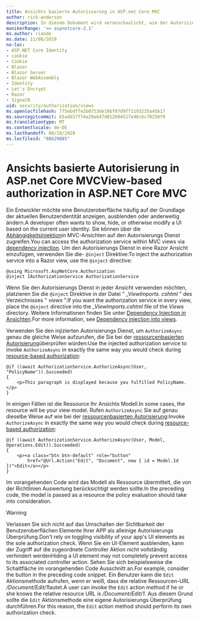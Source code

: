 ```yaml
---
title: Ansichts basierte Autorisierung in ASP.net Core MVC
author: rick-anderson
description: In diesem Dokument wird veranschaulicht, wie der Autorisierungs Dienst in einer ASP.net Core Ansicht eingefügt und verwendet wird Razor .
monikerRange: '>= aspnetcore-2.1'
ms.author: riande
ms.date: 11/08/2019
no-loc:
- ASP.NET Core Identity
- cookie
- Cookie
- Blazor
- Blazor Server
- Blazor WebAssembly
- Identity
- Let's Encrypt
- Razor
- SignalR
uid: security/authorization/views
ms.openlocfilehash: 775ebdffe2b0753de18bf07d9ff1193235a45b17
ms.sourcegitcommit: 65add17f74a29a647d812b04517e46cbc78258f9
ms.translationtype: MT
ms.contentlocale: de-DE
ms.lasthandoff: 08/19/2020
ms.locfileid: "88629885"
---
```

# <a name="view-based-authorization-in-aspnet-core-mvc"></a><span data-ttu-id="8a235-103">Ansichts basierte Autorisierung in ASP.net Core MVC</span><span class="sxs-lookup"><span data-stu-id="8a235-103">View-based authorization in ASP.NET Core MVC</span></span>

<span data-ttu-id="8a235-104">Ein Entwickler möchte eine Benutzeroberfläche häufig auf der Grundlage der aktuellen Benutzeridentität anzeigen, ausblenden oder anderweitig ändern.</span><span class="sxs-lookup"><span data-stu-id="8a235-104">A developer often wants to show, hide, or otherwise modify a UI based on the current user identity.</span></span> <span data-ttu-id="8a235-105">Sie können über die [Abhängigkeitsinjektion](xref:fundamentals/dependency-injection)in MVC-Ansichten auf den Autorisierungs Dienst zugreifen.</span><span class="sxs-lookup"><span data-stu-id="8a235-105">You can access the authorization service within MVC views via [dependency injection](xref:fundamentals/dependency-injection).</span></span> <span data-ttu-id="8a235-106">Um den Autorisierungs Dienst in eine Razor Ansicht einzufügen, verwenden Sie die- `@inject` Direktive:</span><span class="sxs-lookup"><span data-stu-id="8a235-106">To inject the authorization service into a Razor view, use the `@inject` directive:</span></span>

```cshtml
@using Microsoft.AspNetCore.Authorization
@inject IAuthorizationService AuthorizationService
```

<span data-ttu-id="8a235-107">Wenn Sie den Autorisierungs Dienst in jeder Ansicht verwenden möchten, platzieren Sie die `@inject` Direktive in der Datei " *_ViewImports. cshtml* " des Verzeichnisses " *views* ".</span><span class="sxs-lookup"><span data-stu-id="8a235-107">If you want the authorization service in every view, place the `@inject` directive into the *_ViewImports.cshtml* file of the *Views* directory.</span></span> <span data-ttu-id="8a235-108">Weitere Informationen finden Sie unter [Dependency Injection in Ansichten](xref:mvc/views/dependency-injection).</span><span class="sxs-lookup"><span data-stu-id="8a235-108">For more information, see [Dependency injection into views](xref:mvc/views/dependency-injection).</span></span>

<span data-ttu-id="8a235-109">Verwenden Sie den injizierten Autorisierungs Dienst, um `AuthorizeAsync` genau die gleiche Weise aufzurufen, die Sie bei der [ressourcenbasierten Autorisierung](xref:security/authorization/resourcebased#security-authorization-resource-based-imperative)überprüfen würden:</span><span class="sxs-lookup"><span data-stu-id="8a235-109">Use the injected authorization service to invoke `AuthorizeAsync` in exactly the same way you would check during [resource-based authorization](xref:security/authorization/resourcebased#security-authorization-resource-based-imperative):</span></span>

```cshtml
@if ((await AuthorizationService.AuthorizeAsync(User, "PolicyName")).Succeeded)
{
    <p>This paragraph is displayed because you fulfilled PolicyName.</p>
}
```

<span data-ttu-id="8a235-110">In einigen Fällen ist die Ressource Ihr Ansichts Modell.</span><span class="sxs-lookup"><span data-stu-id="8a235-110">In some cases, the resource will be your view model.</span></span> <span data-ttu-id="8a235-111">Rufen `AuthorizeAsync` Sie auf genau dieselbe Weise auf wie bei der [ressourcenbasierten Autorisierung](xref:security/authorization/resourcebased#security-authorization-resource-based-imperative):</span><span class="sxs-lookup"><span data-stu-id="8a235-111">Invoke `AuthorizeAsync` in exactly the same way you would check during [resource-based authorization](xref:security/authorization/resourcebased#security-authorization-resource-based-imperative):</span></span>

```cshtml
@if ((await AuthorizationService.AuthorizeAsync(User, Model, Operations.Edit)).Succeeded)
{
    <p><a class="btn btn-default" role="button"
        href="@Url.Action("Edit", "Document", new { id = Model.Id })">Edit</a></p>
}
```

<span data-ttu-id="8a235-112">Im vorangehenden Code wird das Modell als Ressource übermittelt, die von der Richtlinien Auswertung berücksichtigt werden sollte.</span><span class="sxs-lookup"><span data-stu-id="8a235-112">In the preceding code, the model is passed as a resource the policy evaluation should take into consideration.</span></span>

> [!WARNING]
> <span data-ttu-id="8a235-113">Verlassen Sie sich nicht auf das Umschalten der Sichtbarkeit der Benutzeroberflächen Elemente Ihrer APP als alleinige Autorisierungs Überprüfung.</span><span class="sxs-lookup"><span data-stu-id="8a235-113">Don't rely on toggling visibility of your app's UI elements as the sole authorization check.</span></span> <span data-ttu-id="8a235-114">Wenn Sie ein UI-Element ausblenden, kann der Zugriff auf die zugeordnete Controller Aktion nicht vollständig verhindert werden</span><span class="sxs-lookup"><span data-stu-id="8a235-114">Hiding a UI element may not completely prevent access to its associated controller action.</span></span> <span data-ttu-id="8a235-115">Sehen Sie sich beispielsweise die Schaltfläche im vorangehenden Code Ausschnitt an.</span><span class="sxs-lookup"><span data-stu-id="8a235-115">For example, consider the button in the preceding code snippet.</span></span> <span data-ttu-id="8a235-116">Ein Benutzer kann die `Edit` Aktionsmethode aufrufen, wenn er weiß, dass die relative Ressourcen-URL */Document/Edit/1*lautet.</span><span class="sxs-lookup"><span data-stu-id="8a235-116">A user can invoke the `Edit` action method if he or she knows the relative resource URL is */Document/Edit/1*.</span></span> <span data-ttu-id="8a235-117">Aus diesem Grund sollte die `Edit` Aktionsmethode eine eigene Autorisierungs Überprüfung durchführen.</span><span class="sxs-lookup"><span data-stu-id="8a235-117">For this reason, the `Edit` action method should perform its own authorization check.</span></span>
